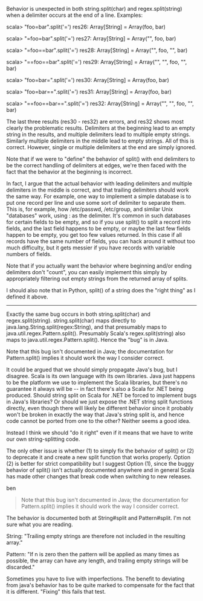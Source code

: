 Behavior is unexpected in both string.split(char) and regex.split(string) when a delimiter occurs at the end of a line.  Examples:

scala> "foo=bar".split('=')
res26: Array[String] = Array(foo, bar)

scala> "=foo=bar".split('=')
res27: Array[String] = Array("", foo, bar)

scala> "=foo==bar".split('=')
res28: Array[String] = Array("", foo, "", bar)

scala> "==foo==bar".split('=')
res29: Array[String] = Array("", "", foo, "", bar)

scala> "foo=bar=".split('=')
res30: Array[String] = Array(foo, bar)

scala> "foo=bar==".split('=')
res31: Array[String] = Array(foo, bar)

scala> "==foo==bar==".split('=')
res32: Array[String] = Array("", "", foo, "", bar)


The last three results (res30 - res32) are errors, and res32 shows most clearly the problematic results.  Delimiters at the beginning lead to an empty string in the results, and multiple delimiters lead to multiple empty strings.  Similarly multiple delimiters in the middle lead to empty strings.  All of this is correct.  However, single or multiple delimiters at the end are simply ignored.

Note that if we were to "define" the behavior of split() with end delimiters to be the correct handling of delimiters at edges, we're then faced with the fact that the behavior at the beginning is incorrect.

In fact, I argue that the actual behavior with leading delimiters and multiple delimiters in the middle is correct, and that trailing delimiters should work the same way.  For example, one way to implement a simple database is to put one record per line and use some sort of delimiter to separate them.  This is, for example, how /etc/passwd, /etc/group, and similar Unix "databases" work, using : as the delimiter.  It's common in such databases for certain fields to be empty, and so if you use split() to split a record into fields, and the last field happens to be empty, or maybe the last few fields happen to be empty, you get too few values returned.  In this case if all records have the same number of fields, you can hack around it without too much difficulty, but it gets messier if you have records with variable numbers of fields.

Note that if you actually want the behavior where beginning and/or ending delimiters don't "count", you can easily implement this simply by appropriately filtering out empty strings from the returned array of splits.

I should also note that in Python, split() of a string does the "right thing" as I defined it above.

---------------------------------

Exactly the same bug occurs in both string.split(char) and regex.split(string).  string.split(char) maps directly to java.lang.String.split(regex:String), and that presumably maps to java.util.regex.Pattern.split().  Presumably Scala's regex.split(string) also maps to java.util.regex.Pattern.split().  Hence the "bug" is in Java.

Note that this bug isn't documented in Java; the documentation for Pattern.split() implies it should work the way I consider correct.

It could be argued that we should simply propagate Java's bug, but I disagree.  Scala is its own language with its own libraries.  Java just happens to be the platform we use to implement the Scala libraries, but there's no guarantee it always will be -- in fact there's also a Scala for .NET being produced.  Should string split on Scala for .NET be forced to implement bugs in Java's libraries?  Or should we just expose the .NET string split functions directly, even though there will likely be different behavior since it probably won't be broken in exactly the way that Java's string split is, and hence code cannot be ported from one to the other?  Neither seems a good idea.

Instead I think we should "do it right" even if it means that we have to write our own string-splitting code.

The only other issue is whether (1) to simply fix the behavior of split() or (2) to deprecate it and create a new split function that works properly.  Option (2) is better for strict compatibility but I suggest Option (1), since the buggy behavior of split() isn't actually documented anywhere and in general Scala has made other changes that break code when switching to new releases.

ben

> Note that this bug isn't documented in Java; the documentation for Pattern.split() implies it should work the way I consider correct.

The behavior is documented both at String#split and Pattern#split.  I'm not sure what you are reading.

String: "Trailing empty strings are therefore not included in the resulting array."

Pattern: "If n is zero then the pattern will be applied as many times as possible, the array can have any length, and trailing empty strings will be discarded."

Sometimes you have to live with imperfections.  The benefit to deviating from java's behavior has to be quite marked to compensate for the fact that it is different.  "Fixing" this fails that test.
